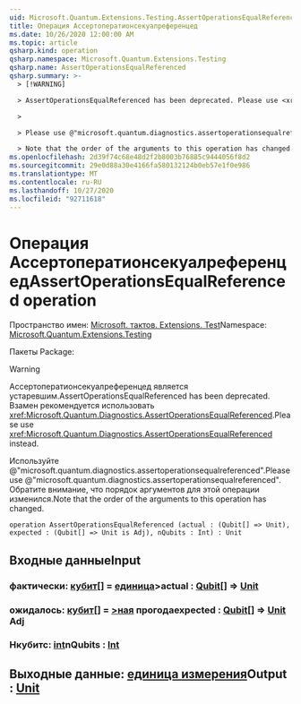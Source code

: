 ```yaml
---
uid: Microsoft.Quantum.Extensions.Testing.AssertOperationsEqualReferenced
title: Операция Ассертоператионсекуалреференцед
ms.date: 10/26/2020 12:00:00 AM
ms.topic: article
qsharp.kind: operation
qsharp.namespace: Microsoft.Quantum.Extensions.Testing
qsharp.name: AssertOperationsEqualReferenced
qsharp.summary: >-
  > [!WARNING]

  > AssertOperationsEqualReferenced has been deprecated. Please use <xref:Microsoft.Quantum.Diagnostics.AssertOperationsEqualReferenced> instead.

  >

  > Please use @"microsoft.quantum.diagnostics.assertoperationsequalreferenced".

  > Note that the order of the arguments to this operation has changed.
ms.openlocfilehash: 2d39f74c68e48d2f2b8003b76885c9444056f8d2
ms.sourcegitcommit: 29e0d88a30e4166fa580132124b0eb57e1f0e986
ms.translationtype: MT
ms.contentlocale: ru-RU
ms.lasthandoff: 10/27/2020
ms.locfileid: "92711618"
---
```

# <a name="assertoperationsequalreferenced-operation"></a><span data-ttu-id="e664a-102">Операция Ассертоператионсекуалреференцед</span><span class="sxs-lookup"><span data-stu-id="e664a-102">AssertOperationsEqualReferenced operation</span></span>

<span data-ttu-id="e664a-103">Пространство имен: [Microsoft. тактов. Extensions. Test](xref:Microsoft.Quantum.Extensions.Testing)</span><span class="sxs-lookup"><span data-stu-id="e664a-103">Namespace: [Microsoft.Quantum.Extensions.Testing](xref:Microsoft.Quantum.Extensions.Testing)</span></span>

<span data-ttu-id="e664a-104">Пакеты [](https://nuget.org/packages/)</span><span class="sxs-lookup"><span data-stu-id="e664a-104">Package: [](https://nuget.org/packages/)</span></span>


> [!WARNING]
> <span data-ttu-id="e664a-105">Ассертоператионсекуалреференцед является устаревшим.</span><span class="sxs-lookup"><span data-stu-id="e664a-105">AssertOperationsEqualReferenced has been deprecated.</span></span> <span data-ttu-id="e664a-106">Взамен рекомендуется использовать <xref:Microsoft.Quantum.Diagnostics.AssertOperationsEqualReferenced>.</span><span class="sxs-lookup"><span data-stu-id="e664a-106">Please use <xref:Microsoft.Quantum.Diagnostics.AssertOperationsEqualReferenced> instead.</span></span>
>
> <span data-ttu-id="e664a-107">Используйте @"microsoft.quantum.diagnostics.assertoperationsequalreferenced".</span><span class="sxs-lookup"><span data-stu-id="e664a-107">Please use @"microsoft.quantum.diagnostics.assertoperationsequalreferenced".</span></span>
> <span data-ttu-id="e664a-108">Обратите внимание, что порядок аргументов для этой операции изменился.</span><span class="sxs-lookup"><span data-stu-id="e664a-108">Note that the order of the arguments to this operation has changed.</span></span>



```qsharp
operation AssertOperationsEqualReferenced (actual : (Qubit[] => Unit), expected : (Qubit[] => Unit is Adj), nQubits : Int) : Unit
```


## <a name="input"></a><span data-ttu-id="e664a-109">Входные данные</span><span class="sxs-lookup"><span data-stu-id="e664a-109">Input</span></span>

### <a name="actual--qubit--unit"></a><span data-ttu-id="e664a-110">фактически: [кубит](xref:microsoft.quantum.lang-ref.qubit)[] = [единица](xref:microsoft.quantum.lang-ref.unit)></span><span class="sxs-lookup"><span data-stu-id="e664a-110">actual : [Qubit](xref:microsoft.quantum.lang-ref.qubit)[] => [Unit](xref:microsoft.quantum.lang-ref.unit)</span></span> 




### <a name="expected--qubit--unit-adj"></a><span data-ttu-id="e664a-111">ожидалось: [кубит](xref:microsoft.quantum.lang-ref.qubit)[] = [>ная](xref:microsoft.quantum.lang-ref.unit) прогода</span><span class="sxs-lookup"><span data-stu-id="e664a-111">expected : [Qubit](xref:microsoft.quantum.lang-ref.qubit)[] => [Unit](xref:microsoft.quantum.lang-ref.unit) Adj</span></span>




### <a name="nqubits--int"></a><span data-ttu-id="e664a-112">Нкубитс: [int](xref:microsoft.quantum.lang-ref.int)</span><span class="sxs-lookup"><span data-stu-id="e664a-112">nQubits : [Int](xref:microsoft.quantum.lang-ref.int)</span></span>





## <a name="output--unit"></a><span data-ttu-id="e664a-113">Выходные данные: [единица измерения](xref:microsoft.quantum.lang-ref.unit)</span><span class="sxs-lookup"><span data-stu-id="e664a-113">Output : [Unit](xref:microsoft.quantum.lang-ref.unit)</span></span>

